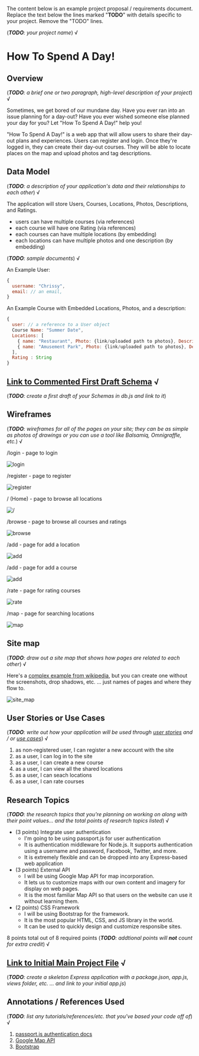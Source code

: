 The content below is an example project proposal / requirements document. Replace the text below the lines marked "__TODO__" with details specific to your project. Remove the "TODO" lines.

(___TODO__: your project name_) √

#  How To Spend A Day!

## Overview

(___TODO__: a brief one or two paragraph, high-level description of your project_) √

Sometimes, we get bored of our mundane day. Have you ever ran into an issue planning for a day-out? Have you ever wished someone else planned your day for you? Let "How To Spend A Day!" help you!

"How To Spend A Day!" is a web app that will allow users to share their day-out plans and experiences. Users can register and login. Once they're logged in, they can create their day-out courses. They will be able to locate places on the map and upload photos and tag descriptions.

## Data Model

(___TODO__: a description of your application's data and their relationships to each other_) √

The application will store Users, Courses, Locations, Photos, Descriptions, and Ratings. 

* users can have multiple courses (via references)
* each course will have one Rating (via references)
* each courses can have multiple locations (by embedding)
* each locations can have multiple photos and one description (by embedding)

(___TODO__: sample documents_) √

An Example User:

```javascript
{
  username: "Chrissy",
  email: // an email,
}
```

An Example Course with Embedded Locations, Photos, and a description:

```javascript
{
  user: // a reference to a User object
  Course Name: "Summer Date",
  Locations: [
    { name: "Restaurant", Photo: {link/uploaded path to photos}, Description: "Nice food!"},
    { name: "Amusement Park", Photo: {link/uploaded path to photos}, Description: "Fun Rides"},
  ],
  Rating : String
}
```


## [Link to Commented First Draft Schema](db.js) √

(___TODO__: create a first draft of your Schemas in db.js and link to it_)

## Wireframes

(___TODO__: wireframes for all of the pages on your site; they can be as simple as photos of drawings or you can use a tool like Balsamiq, Omnigraffle, etc._) √

/login - page to login

![login](documentation/login.jpg)

/register - page to register

![register](documentation/register.jpg)

/ (Home) - page to browse all locations

![/](documentation/home.jpg)

/browse - page to browse all courses and ratings

![browse](documentation/browse.jpg)

/add - page for add a location

![add](documentation/add.jpg)

/add - page for add a course

![add](documentation/addCourse.jpg)

/rate - page for rating courses

![rate](documentation/rate.jpg)

/map - page for searching locations

![map](documentation/map.jpg)

## Site map

(___TODO__: draw out a site map that shows how pages are related to each other_) √

Here's a [complex example from wikipedia](https://upload.wikimedia.org/wikipedia/commons/2/20/Sitemap_google.jpg), but you can create one without the screenshots, drop shadows, etc. ... just names of pages and where they flow to.

![site_map](documentation/site-map.png)

## User Stories or Use Cases

(___TODO__: write out how your application will be used through [user stories](http://en.wikipedia.org/wiki/User_story#Format) and / or [use cases](https://www.mongodb.com/download-center?jmp=docs&_ga=1.47552679.1838903181.1489282706#previous)_) √

1. as non-registered user, I can register a new account with the site
2. as a user, I can log in to the site
3. as a user, I can create a new course
4. as a user, I can view all the shared locations
5. as a user, I can seach locations
6. as a user, I can rate courses

## Research Topics

(___TODO__: the research topics that you're planning on working on along with their point values... and the total points of research topics listed_) √

* (3 points) Integrate user authentication
    * I'm going to be using passport.js for user authentication
    * It is authentication middleware for Node.js. It supports authentication using a username and password, Facebook, Twitter, and more. 
    * It is extremely flexible and can be dropped into any Express-based web application
* (3 points) External API
    * I will be using Google Map API for map incorporation.
    * It lets us to customize maps with our own content and imagery for display on web pages.
    * It is the most familiar Map API so that users on the website can use it without learning them. 
* (2 points) CSS Framework
    * I will be using Bootstrap for the framework.
    * It is the most popular HTML, CSS, and JS library in the world. 
    * It can be used to quickly design and customize responsibe sites.

8 points total out of 8 required points (___TODO__: addtional points will __not__ count for extra credit_) √


## [Link to Initial Main Project File](app.js) √

(___TODO__: create a skeleton Express application with a package.json, app.js, views folder, etc. ... and link to your initial app.js_)

## Annotations / References Used

(___TODO__: list any tutorials/references/etc. that you've based your code off of_) √

1. [passport.js authentication docs](http://passportjs.org/docs)
2. [Google Map API](https://developers.google.com/maps/documentation/javascript/overview)
3. [Bootstrap](https://getbootstrap.com/docs/4.5/getting-started/introduction/)
